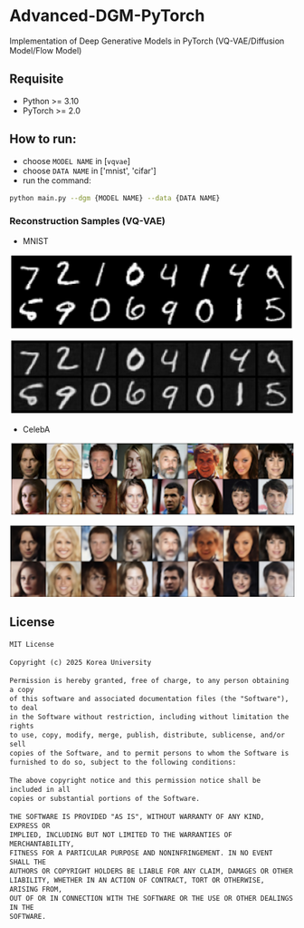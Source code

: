 # Advanced-DGM-PyTorch

Implementation of Deep Generative Models in PyTorch (VQ-VAE/Diffusion Model/Flow Model)

## Requisite

- Python >= 3.10
- PyTorch >= 2.0

## How to run:
- choose `MODEL NAME` in [`vqvae`]
- choose `DATA NAME` in ['mnist', 'cifar']
- run the command:

```bash
python main.py --dgm {MODEL NAME} --data {DATA NAME}
```

### Reconstruction Samples (VQ-VAE)

- MNIST

![mnist_original](https://github.com/sungbinlim/Advanced-DGM-PyTorch/blob/main/imgs/MNIST_original_imgs.png)

![mnist_recon](https://github.com/sungbinlim/Advanced-DGM-PyTorch/blob/main/imgs/MNIST_recon_imgs.png)

- CelebA


![celeba_original](https://github.com/sungbinlim/Advanced-DGM-PyTorch/blob/main/imgs/original_generated_images.png)

![celeba_recon](https://github.com/sungbinlim/Advanced-DGM-PyTorch/blob/main/imgs/reconstructed_generated_images.png)


## License

```
MIT License

Copyright (c) 2025 Korea University

Permission is hereby granted, free of charge, to any person obtaining a copy
of this software and associated documentation files (the "Software"), to deal
in the Software without restriction, including without limitation the rights
to use, copy, modify, merge, publish, distribute, sublicense, and/or sell
copies of the Software, and to permit persons to whom the Software is
furnished to do so, subject to the following conditions:

The above copyright notice and this permission notice shall be included in all
copies or substantial portions of the Software.

THE SOFTWARE IS PROVIDED "AS IS", WITHOUT WARRANTY OF ANY KIND, EXPRESS OR
IMPLIED, INCLUDING BUT NOT LIMITED TO THE WARRANTIES OF MERCHANTABILITY,
FITNESS FOR A PARTICULAR PURPOSE AND NONINFRINGEMENT. IN NO EVENT SHALL THE
AUTHORS OR COPYRIGHT HOLDERS BE LIABLE FOR ANY CLAIM, DAMAGES OR OTHER
LIABILITY, WHETHER IN AN ACTION OF CONTRACT, TORT OR OTHERWISE, ARISING FROM,
OUT OF OR IN CONNECTION WITH THE SOFTWARE OR THE USE OR OTHER DEALINGS IN THE
SOFTWARE.
```
